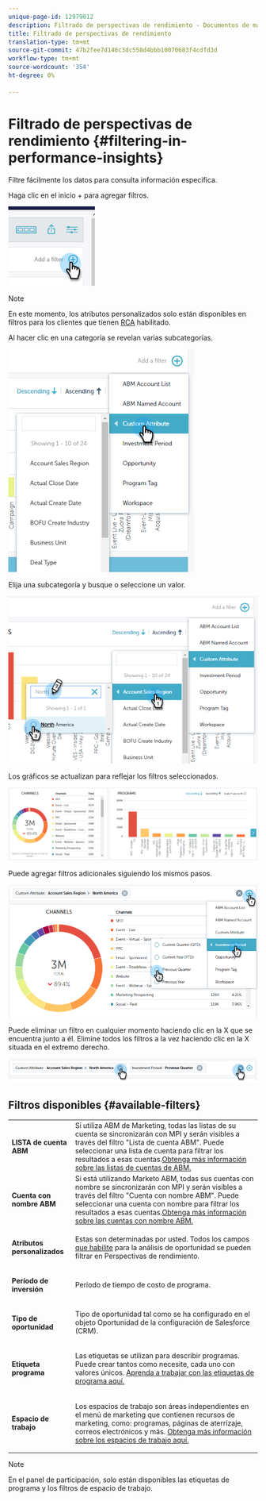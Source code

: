 ```yaml
---
unique-page-id: 12979012
description: Filtrado de perspectivas de rendimiento - Documentos de marketing - Documentación del producto
title: Filtrado de perspectivas de rendimiento
translation-type: tm+mt
source-git-commit: 47b2fee7d146c3dc558d4bbb10070683f4cdfd3d
workflow-type: tm+mt
source-wordcount: '354'
ht-degree: 0%

---
```



# Filtrado de perspectivas de rendimiento {#filtering-in-performance-insights}

Filtre fácilmente los datos para consulta información específica.

Haga clic en el inicio + para agregar filtros.

![](assets/1-1.png)

>[!NOTE]
>
>En este momento, los atributos personalizados solo están disponibles en filtros para los clientes que tienen [RCA](http://docs.marketo.com/x/lwIk) habilitado.

Al hacer clic en una categoría se revelan varias subcategorías.

![](assets/two-1.png)

Elija una subcategoría y busque o seleccione un valor.

![](assets/three.png)

Los gráficos se actualizan para reflejar los filtros seleccionados.

![](assets/four-1.png)

Puede agregar filtros adicionales siguiendo los mismos pasos.

![](assets/five.png)

Puede eliminar un filtro en cualquier momento haciendo clic en la X que se encuentra junto a él. Elimine todos los filtros a la vez haciendo clic en la X situada en el extremo derecho.

![](assets/6-2.png)

## Filtros disponibles {#available-filters}

<table> 
 <tbody> 
  <tr> 
   <td colspan="1"><strong>LISTA de cuenta ABM</strong></td> 
   <td colspan="1">Si utiliza ABM de Marketing, todas las listas de su cuenta se sincronizarán con MPI y serán visibles a través del filtro "Lista de cuenta ABM". Puede seleccionar una lista de cuenta para filtrar los resultados a esas cuentas.<a href="https://docs.marketo.com/display/public/DOCS/Account-Based+Web+Marketing+with+ABM" rel="nofollow">Obtenga más información sobre las listas de cuentas de ABM.</a></td> 
  </tr> 
  <tr> 
   <td colspan="1"><strong>Cuenta con nombre ABM</strong></td> 
   <td colspan="1">Si está utilizando Marketo ABM, todas sus cuentas con nombre se sincronizarán con MPI y serán visibles a través del filtro "Cuenta con nombre ABM". Puede seleccionar una cuenta con nombre para filtrar los resultados a esas cuentas.<a href="http://docs.marketo.com/x/eaCt" rel="nofollow">Obtenga más información sobre las cuentas con nombre ABM.</a></td> 
  </tr> 
  <tr> 
   <td colspan="1"><strong>Atributos personalizados</strong></td> 
   <td colspan="1"><p>Estas son determinadas por usted. Todos los campos <a href="http://docs.marketo.com/display/public/DOCS/Enabling+Custom+Field+Sync+for+Revenue+Cycle+Analytics" rel="nofollow">que habilite</a> para la análisis de oportunidad se pueden filtrar en Perspectivas de rendimiento.</p></td> 
  </tr> 
  <tr> 
   <td colspan="1"><p><strong>Período de inversión</strong></p></td> 
   <td colspan="1"><p>Período de tiempo de costo de programa.</p></td> 
  </tr> 
  <tr> 
   <td colspan="1"><p><strong>Tipo de oportunidad</strong></p></td> 
   <td colspan="1"><p>Tipo de oportunidad tal como se ha configurado en el objeto Oportunidad de la configuración de Salesforce (CRM).</p></td> 
  </tr> 
  <tr> 
   <td><p><strong>Etiqueta programa</strong></p></td> 
   <td><p>Las etiquetas se utilizan para describir programas. Puede crear tantos como necesite, cada uno con valores únicos. <a href="https://docs.marketo.com/display/public/DOCS/Tags" rel="nofollow">Aprenda a trabajar con las etiquetas de programa aquí.</a></p></td> 
  </tr> 
  <tr> 
   <td><strong>Espacio de trabajo</strong></td> 
   <td><p>Los espacios de trabajo son áreas independientes en el menú de marketing que contienen recursos de marketing, como: programas, páginas de aterrizaje, correos electrónicos y más. <a href="https://docs.marketo.com/display/public/DOCS/Understanding+Workspaces+and+Person+Partitions" rel="nofollow">Obtenga más información sobre los espacios de trabajo aquí.</a></p></td> 
  </tr> 
 </tbody> 
</table>

>[!NOTE]
>
>En el panel de participación, solo están disponibles las etiquetas de programa y los filtros de espacio de trabajo.

